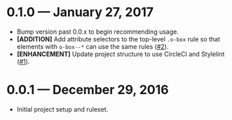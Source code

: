 # 0.1.0 &mdash; January 27, 2017

- Bump version past 0.0.x to begin recommending usage.
- **[ADDITION]** Add attribute selectors to the top-level `.o-box` rule so that elements with `o-box--*` can 
use the same rules ([#2](https://github.com/Ticketfly-UI/ticketfly-css-box-objects/pull/2)).
- **[ENHANCEMENT]** Update project structure to use CircleCI and Stylelint ([#1](https://github.com/Ticketfly-UI/ticketfly-css-box-objects/pull/1)).


# 0.0.1 &mdash; December 29, 2016

- Initial project setup and ruleset.
